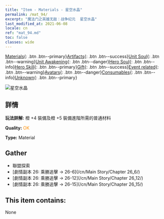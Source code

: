 ```yaml
---
title: "Item - Materials - 星空水晶"
permalink: /mat_94/
excerpt: "魔法门之英雄无敌：战争纪元  星空水晶"
last_modified_at: 2021-06-08
locale: cn
ref: "mat_94.md"
toc: false
classes: wide
---
```

 [Materials](/ItemsCN/){: .btn .btn--primary}[Artifacts](/ItemsCN/Artifacts/){: .btn .btn--success}[Unit Soul](/ItemsCN/UnitSoul/){: .btn .btn--warning}[Unit Awakening](/ItemsCN/UnitAwakening/){: .btn .btn--danger}[Hero Soul](/ItemsCN/HeroSoul/){: .btn .btn--info}[Hero Skill](/ItemsCN/HeroSkill/){: .btn .btn--primary}[Gift](/ItemsCN/Gift/){: .btn .btn--success}[Event related](/ItemsCN/Events/){: .btn .btn--warning}[Avatars](/ItemsCN/Avatars/){: .btn .btn--danger}[Consumables](/ItemsCN/Consumables/){: .btn .btn--info}[Unknown](/ItemsCN/Unknown/){: .btn .btn--primary}

 ![星空水晶](/images/t/i_cailiao_shuijing3.png)

## 詳情
 **玩法詳解:** 橙 +4 裝備及橙 +5 裝備進階所需的普通材料

 **Quality:** <span style="color: #FF8C00">OK</span>

 **Type:** Material

## Gather

*    聯盟探索 
*    [劇情副本 26: 乘勝追擊 -> 26-6](/cn/Main Story/Chapter 26_6/) 
*    [劇情副本 26: 乘勝追擊 -> 26-12](/cn/Main Story/Chapter 26_12/) 
*    [劇情副本 26: 乘勝追擊 -> 26-15](/cn/Main Story/Chapter 26_15/) 

## This item contains:

  None

